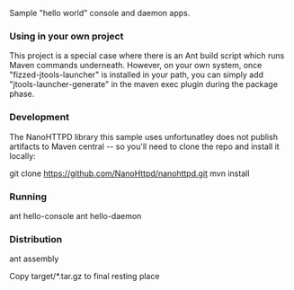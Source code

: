 
Sample "hello world" console and daemon apps.

### Using in your own project

This project is a special case where there is an Ant build script which runs
Maven commands underneath.  However, on your own system, once "fizzed-jtools-launcher"
is installed in your path, you can simply add "jtools-launcher-generate" in the maven
exec plugin during the package phase.

### Development

The NanoHTTPD library this sample uses unfortunatley does not publish
artifacts to Maven central -- so you'll need to clone the repo and install
it locally:

git clone https://github.com/NanoHttpd/nanohttpd.git
mvn install

### Running

ant hello-console
ant hello-daemon

### Distribution

ant assembly

Copy target/*.tar.gz to final resting place
